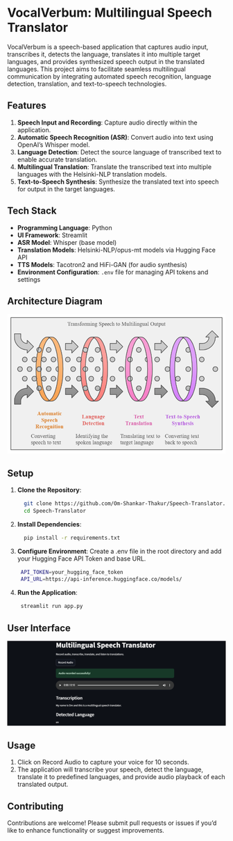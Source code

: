 # VocalVerbum: Multilingual Speech Translator

VocalVerbum is a speech-based application that captures audio input, transcribes it, detects the language, translates it into multiple target languages, and provides synthesized speech output in the translated languages. This project aims to facilitate seamless multilingual communication by integrating automated speech recognition, language detection, translation, and text-to-speech technologies.

## Features

1. **Speech Input and Recording**: Capture audio directly within the application.
2. **Automatic Speech Recognition (ASR)**: Convert audio into text using OpenAI’s Whisper model.
3. **Language Detection**: Detect the source language of transcribed text to enable accurate translation.
4. **Multilingual Translation**: Translate the transcribed text into multiple languages with the Helsinki-NLP translation models.
5. **Text-to-Speech Synthesis**: Synthesize the translated text into speech for output in the target languages.

## Tech Stack

- **Programming Language**: Python
- **UI Framework**: Streamlit
- **ASR Model**: Whisper (base model)
- **Translation Models**: Helsinki-NLP/opus-mt models via Hugging Face API
- **TTS Models**: Tacotron2 and HiFi-GAN (for audio synthesis)
- **Environment Configuration**: `.env` file for managing API tokens and settings

## Architecture Diagram

![Architecture Overview](imgs/multi-lingual-architecture.png)

## Setup

1. **Clone the Repository**:

   ```bash
     git clone https://github.com/Om-Shankar-Thakur/Speech-Translator.git
     cd Speech-Translator

   ```

2. **Install Dependencies**:

   ```bash
     pip install -r requirements.txt

   ```

3. **Configure Environment**:
   Create a .env file in the root directory and add your Hugging Face API Token and base URL.

   ```bash
    API_TOKEN=your_hugging_face_token
    API_URL=https://api-inference.huggingface.co/models/

   ```

4. **Run the Application**:
   ```bash
    streamlit run app.py
   ```

## User Interface

![Application Interface](imgs/interface.png)

## Usage

1. Click on Record Audio to capture your voice for 10 seconds.
2. The application will transcribe your speech, detect the language, translate it to predefined languages, and provide audio playback of each translated output.

## Contributing

Contributions are welcome! Please submit pull requests or issues if you’d like to enhance functionality or suggest improvements.
